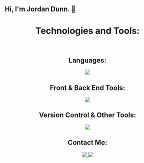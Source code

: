 ## Hi, I'm Jordan Dunn. 👋

<div id="abc">
  <ul align="center" style="list-style: none;">
    <summary>
      <h1> Technologies and Tools: </h1> <br/>
     
   <h2> Languages: </h2> 
      <p align="center"> 
        <a href="https://skillicons.dev"> 
          <img src="https://skillicons.dev/icons?i=html,css,js,py" /> 
        </a> 
      </p>
      
   <h2> Front & Back End Tools: </h2>
    <p align="center">
      <a href="https://skillicons.dev">
        <img src="https://skillicons.dev/icons?i=react,bootstrap,nodejs," />
      </a>
    </p>
      
   <h2> Version Control & Other Tools: </h2>
     <p align="center">
       <a href="https://skillicons.dev">
         <img src="https://skillicons.dev/icons?i=git,github,vscode" />
       </a>
     </p>
         
   <h2> Contact Me: </h2>
     <p align="center">
       <a href="https://www.linkedin.com/in/jordan-dunn-bb5754283/">
         <img src="https://skillicons.dev/icons?i=linkedin" />
       </a>
       <a href="https://mail.google.com/mail/u/5/#inbox?compose=GTvVlcRwQLxwtzsNfzjNzXpsBlGnBmkjvWssnnVzkkpcXnrHTQzBCmDTkrBkBXnQCqZSCrLwvvQbc">
         <img src="https://skillicons.dev/icons?i=gmail" />
       </a>
     </p>
    </summary>
  </ul>
</div>
 







